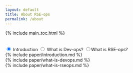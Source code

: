 ```yaml
---
layout: default
title: About RSE-ops
permalink: /about
---
```


{% include main_toc.html %}

<div class="tabs cf" style="padding-top:20px">
  <input type="radio" name="tabs" id="tab1" checked>
  <label for="tab1">Introduction</label>
  <input type="radio" name="tabs" id="tab2">
  <label for="tab2">What is Dev-ops?</label>
  <input type="radio" name="tabs" id="tab3"><label for="tab3">What is RSE-ops?</label>

  <div id="tab-content1" class="tab-content">
  {% include paper/introduction.md %}
  </div>

  <div id="tab-content2" class="tab-content">
  {% include paper/what-is-devops.md %}
  </div>

  <div id="tab-content3" class="tab-content">
  {% include paper/what-is-rseops.md %}
  </div>
</div>
